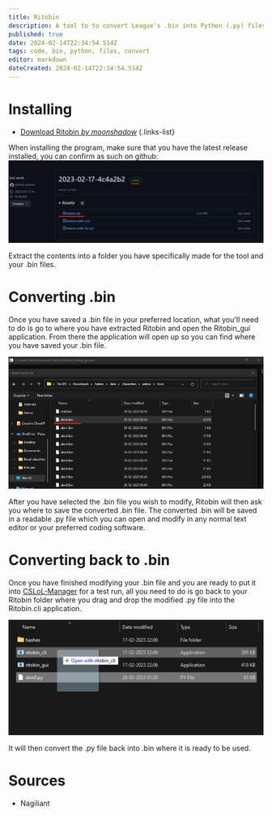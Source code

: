 ```yaml
---
title: Ritobin
description: A tool to to convert League's .bin into Python (.py) files.
published: true
date: 2024-02-14T22:34:54.514Z
tags: code, bin, python, files, convert
editor: markdown
dateCreated: 2024-02-14T22:34:54.514Z
---
```


# Installing

- [Download Ritobin *by moonshadow*](https://github.com/moonshadow565/ritobin/releases)
{.links-list}

When installing the program, make sure that you have the latest release installed, you can confirm as such on github:
![ritogit.webp](/user-pictures/vector/new-post-guide/ritogit.webp)

Extract the contents into a folder you have specifically made for the tool and your .bin files.


# Converting .bin

Once you have saved a .bin file in your preferred location, what you'll need to do is go to where you have extracted Ritobin and open the Ritobin_gui application. 
From there the application will open up so you can find where you have saved your .bin file.

![ritofile.webp](/user-pictures/vector/new-post-guide/ritofile.webp)

After you have selected the .bin file you wish to modify, Ritobin will then ask you where to save the converted .bin file. 
The converted .bin will be saved in a readable .py file which you can open and modify in any normal text editor or your preferred coding software. 

# Converting back to .bin

Once you have finished modifying your .bin file and you are ready to put it into [CSLoL-Manager](/core-guides/tools/cslolmanager) for a test run, all you need to do is go back to your Ritobin folder where you drag and drop the modified .py file into the Ritobin.cli application.

![convert_to__bin.webp](/user-pictures/vector/new-post-guide/convert_to__bin.webp)

It will then convert the .py file back into .bin where it is ready to be used.

# Sources

- Nagiliant